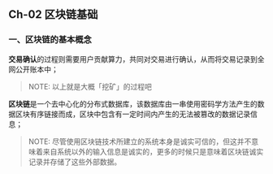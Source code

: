 ## Ch-02 区块链基础

### 一、区块链的基本概念

**交易确认**的过程则需要用户贡献算力，共同对交易进行确认，从而将交易记录到全网公开账本中；

> NOTE: 以上就是大概「挖矿」的过程吧

**区块链**是一个去中心化的分布式数据库，该数据库由一串使用密码学方法产生的数据区块有序链接而成，区块中包含有一定时间内产生的无法被篡改的数据记录信息；

> NOTE: 尽管使用区块链技术所建立的系统本身是诚实可信的，但这并不意味着来自系统以外的输入信息是诚实的，更多的时候只是意味着区块链诚实记录并存储了这些外部数据。
